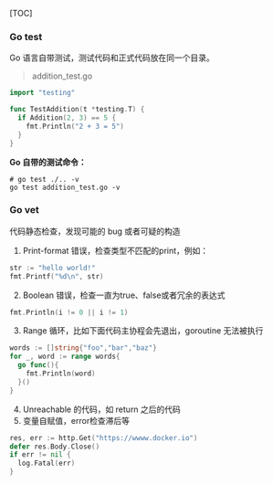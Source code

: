 [TOC]

### Go test

Go 语言自带测试，测试代码和正式代码放在同一个目录。

> addition_test.go

```go
import "testing"

func TestAddition(t *testing.T) {
  if Addition(2, 3) == 5 {
    fmt.Println("2 + 3 = 5")
  }
}
```

**Go 自带的测试命令：**

```ba
# go test ./.. -v
go test addition_test.go -v
```

### Go vet

代码静态检查，发现可能的 bug 或者可疑的构造

1. Print-format 错误，检查类型不匹配的print，例如：

```go
str := "hello world!"
fmt.Printf("%d\n", str)
```

2. Boolean 错误，检查一直为true、false或者冗余的表达式

```go
fmt.Println(i != 0 || i != 1)
```

3. Range 循环，比如下面代码主协程会先退出，goroutine 无法被执行

```go
words := []string{"foo","bar","baz"}
for _, word := range words{
  go func(){
    fmt.Println(word)
  }()
}
```

4. Unreachable 的代码，如 return 之后的代码
5. 变量自赋值，error检查滞后等

```go
res, err := http.Get("https://wwww.docker.io")
defer res.Body.Close()
if err != nil {
  log.Fatal(err)
}
```


